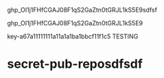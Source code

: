 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sdfsf

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

key-a67a11111111a11a1a1ba1bbcf11f1c5
TESTING

# secret-pub-reposdfsdf
